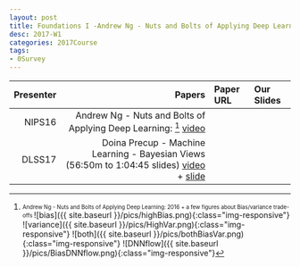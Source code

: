 ```yaml
---
layout: post
title: Foundations I -Andrew Ng - Nuts and Bolts of Applying Deep Learning
desc: 2017-W1
categories: 2017Course
tags:
- 0Survey
---
```


| Presenter | Papers | Paper URL| Our Slides |
| -----: | ---------------------------: | :----- | :----- |
| NIPS16 | Andrew Ng - Nuts and Bolts of Applying Deep Learning: [^1] [video](https://www.youtube.com/watch?v=F1ka6a13S9I) |
| DLSS17 | Doina Precup - Machine Learning - Bayesian Views (56:50m to 1:04:45 slides) [video](http://videolectures.net/deeplearning2017_precup_machine_learning/) + [slide](http://videolectures.net/site/normal_dl/tag=1129744/deeplearning2017_precup_machine_learning_01.pdf)|

[^1]: <sub><sup> Andrew Ng - Nuts and Bolts of Applying Deep Learning: 2016 +  a few figures about Bias/variance trade-offs </sup></sub>
![bias]({{ site.baseurl }}/pics/highBias.png){:class="img-responsive"}
![variance]({{ site.baseurl }}/pics/HighVar.png){:class="img-responsive"}
![both]({{ site.baseurl }}/pics/bothBiasVar.png){:class="img-responsive"}
![DNNflow]({{ site.baseurl }}/pics/BiasDNNflow.png){:class="img-responsive"}

